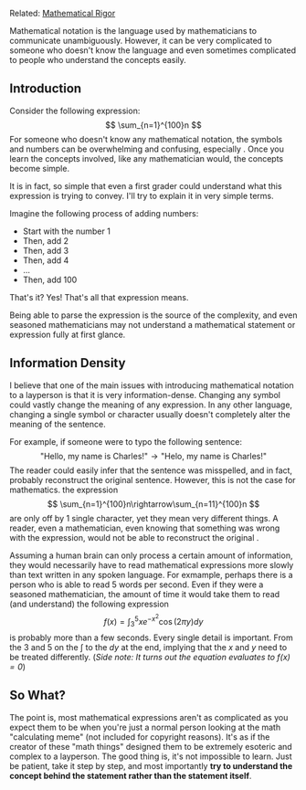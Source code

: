 Related:
[Mathematical Rigor](Philosophy/Mathematical-Rigor.md)

Mathematical notation is the language used by mathematicians to communicate unambiguously. However, it can be very complicated to someone who doesn't know the language and even sometimes complicated to people who understand the concepts easily.

## Introduction
Consider the following expression:
$$
\sum_{n=1}^{100}n
$$
For someone who doesn't know any mathematical notation, the symbols and numbers can be overwhelming and confusing, especially . Once you learn the concepts involved, like any mathematician would, the concepts become simple.

It is in fact, so simple that even a first grader could understand what this expression is trying to convey. I'll try to explain it in very simple terms.

Imagine the following process of adding numbers:
- Start with the number 1
- Then, add 2
- Then, add 3
- Then, add 4
- ...
- Then, add 100

That's it? Yes! That's all that expression means.

Being able to parse the expression is the source of the complexity, and even seasoned mathematicians may not understand a mathematical statement or expression fully at first glance.

## Information Density

I believe that one of the main issues with introducing mathematical notation to a layperson is that it is very information-dense. Changing any symbol could vastly change the meaning of any expression. In any other language, changing a single symbol or character usually doesn't completely alter the meaning of the sentence.

For example, if someone were to typo the following sentence:
$$
\text{"Hello, my name is Charles!"} \rightarrow \text{"Helo, my name is Charles!"}
$$
The reader could easily infer that the sentence was misspelled, and in fact, probably reconstruct the original sentence. However, this is not the case for mathematics. the expression
$$
\sum_{n=1}^{100}n\rightarrow\sum_{n=11}^{100}n
$$
are only off by 1 single character, yet they mean very different things. A reader, even a mathematician, even knowing that something was wrong with the expression, would not be able to reconstruct the original .

Assuming a human brain can only process a certain amount of information, they would necessarily have to read mathematical expressions more slowly than text written in any spoken language. For exmample, perhaps there is a person who is able to read 5 words per second. Even if they were a seasoned mathematician, the amount of time it would take them to read (and understand) the following expression
$$
f(x)=\int_3^5xe^{-x^2}\cos(2\pi y)dy
$$
is probably more than a few seconds. Every single detail is important. From the 3 and 5 on the $\int$ to the $dy$ at the end, implying that the $x$ and $y$ need to be treated differently. (*Side note: It turns out the equation evaluates to $f(x)=0$*)

## So What?
The point is, most mathematical expressions aren't as complicated as you expect them to be when you're just a normal person looking at the math "calculating meme" (not included for copyright reasons). It's as if the creator of these "math things" designed them to be extremely esoteric and complex to a layperson. The good thing is, it's not impossible to learn. Just be patient, take it step by step, and most importantly **try to understand the concept behind the statement rather than the statement itself**.
